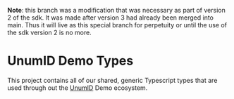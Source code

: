 **Note**: this branch was a modification that was necessary as part of version 2 of the sdk. It was made after version 3 had already been merged into main. Thus it will live as this special branch for perpetuity or until the use of the sdk version 2 is no more.

# UnumID Demo Types

This project contains all of our shared, generic Typescript types that are used through out the [UnumID](https://https://docs.unum.id/) Demo ecosystem. 

